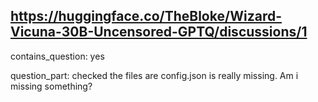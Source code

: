 ## https://huggingface.co/TheBloke/Wizard-Vicuna-30B-Uncensored-GPTQ/discussions/1

contains_question: yes

question_part: checked the files are config.json is really missing. Am i missing something?